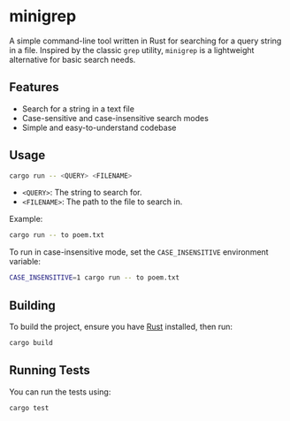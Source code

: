 # minigrep

A simple command-line tool written in Rust for searching for a query string in a file. Inspired by the classic `grep` utility, `minigrep` is a lightweight alternative for basic search needs.

## Features

- Search for a string in a text file
- Case-sensitive and case-insensitive search modes
- Simple and easy-to-understand codebase

## Usage

```bash
cargo run -- <QUERY> <FILENAME>
```

- `<QUERY>`: The string to search for.
- `<FILENAME>`: The path to the file to search in.

Example:

```bash
cargo run -- to poem.txt
```

To run in case-insensitive mode, set the `CASE_INSENSITIVE` environment variable:

```bash
CASE_INSENSITIVE=1 cargo run -- to poem.txt
```

## Building

To build the project, ensure you have [Rust](https://www.rust-lang.org/tools/install) installed, then run:

```bash
cargo build
```

## Running Tests

You can run the tests using:

```bash
cargo test
```


